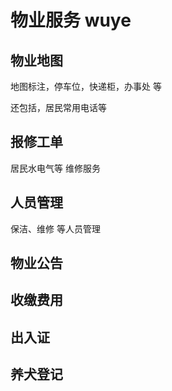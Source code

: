 # 物业服务 wuye

## 物业地图

地图标注，停车位，快递柜，办事处 等

还包括，居民常用电话等

## 报修工单

居民水电气等 维修服务

## 人员管理

保洁、维修 等人员管理

## 物业公告

## 收缴费用

## 出入证

## 养犬登记